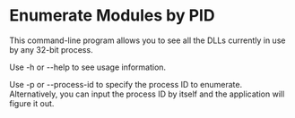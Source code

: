# Enumerate Modules by PID	

This command-line program allows you to see all the DLLs currently in use by any 32-bit process.

Use -h or --help to see usage information.

Use -p or --process-id to specify the process ID to enumerate. Alternatively, you can input the process ID by itself and the application will figure it out.